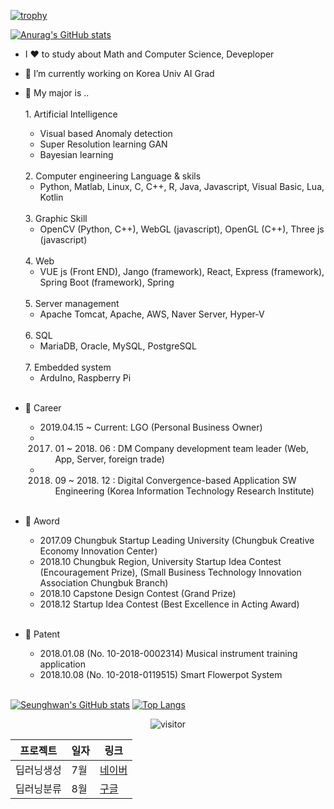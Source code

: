 [![trophy](https://github-profile-trophy.vercel.app/?username=shiny0510&theme=onedark)](https://github.com/ryo-ma/github-profile-trophy)


[![Anurag's GitHub stats](https://github-readme-stats.vercel.app/api?username=shiny0510)](https://github.com/anuraghazra/github-readme-stats)


- I ❤️ to study about Math and Computer Science, Deveploper
- 🔭 I’m currently working on Korea Univ AI Grad
- 💪 My major is ..
  <br/>
  <br/>
  <h> 1. Artificial Intelligence </h>
   - Visual based Anomaly detection
   - Super Resolution learning GAN
   - Bayesian learning 
 
  <br/> 
  2. Computer engineering Language & skils 
    
    - Python, Matlab, Linux, C, C++, R, Java, Javascript, Visual Basic, Lua, Kotlin 
  <br/>
  3. Graphic Skill
    
    - OpenCV (Python, C++), WebGL (javascript), OpenGL (C++), Three js (javascript)
  <br/>
  4. Web 
    
    - VUE js (Front END), Jango (framework), React, Express (framework), Spring Boot (framework), Spring
  <br/>
  5. Server management 
    
    - Apache Tomcat, Apache, AWS, Naver Server, Hyper-V
  <br/>
  6. SQL 

    - MariaDB, Oracle, MySQL, PostgreSQL
  <br/>
  7. Embedded system 

  - ArduIno, Raspberry Pi
  <br/>
  
- 💪 Career
    - 2019.04.15 ~ Current: LGO (Personal Business Owner)
    - 2017. 01 ~ 2018. 06 : DM Company development team leader (Web, App, Server, foreign trade)
    - 2018. 09 ~ 2018. 12 : Digital Convergence-based Application SW Engineering (Korea Information Technology Research Institute)
  
  <br/>  

- 🌱 Aword
    - 2017.09 Chungbuk Startup Leading University (Chungbuk Creative Economy Innovation Center)
    - 2018.10 Chungbuk Region, University Startup Idea Contest (Encouragement Prize), (Small Business Technology Innovation Association Chungbuk Branch)
    - 2018.10 Capstone Design Contest (Grand Prize)
    - 2018.12 Startup Idea Contest (Best Excellence in Acting Award)    
  <br/>
- 🌱 Patent
    - 2018.01.08 (No. 10-2018-0002314) Musical instrument training application
    - 2018.10.08 (No. 10-2018-0119515) Smart Flowerpot System
  <br/>

[![Seunghwan's GitHub stats](https://github-readme-stats.vercel.app/api?username=shiny0510)](https://github.com/shiny0510/github-readme-stats)
[![Top Langs](https://github-readme-stats.vercel.app/api/top-langs/?username=shiny0510&layout=compact)](https://github.com/shiny0510/github-readme-stats)

<p align="center">
  <img src="https://visitor-badge.laobi.icu/badge?page_id=shiny0510/shiny0510" alt="visitor"/>
</p>


프로젝트  | 일자 | 링크
--------- | ----|-----
딥러닝생성 | 7월 | [네이버](https://www.naver.com)
딥러닝분류 | 8월 | [구글](www.google.com)













